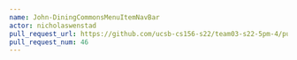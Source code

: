 ```yaml
---
name: John-DiningCommonsMenuItemNavBar
actor: nicholaswenstad
pull_request_url: https://github.com/ucsb-cs156-s22/team03-s22-5pm-4/pull/46
pull_request_num: 46
---
```

